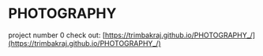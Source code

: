 # PHOTOGRAPHY 

project number 0 check out:
[https://trimbakraj.github.io/PHOTOGRAPHY_/](https://trimbakraj.github.io/PHOTOGRAPHY_/)
